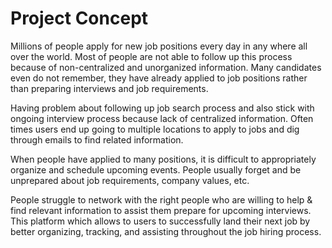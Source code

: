 # Project Concept

  Millions of people apply for new job positions every day in any where all over the world. Most of people are not able to follow up this process because of non-centralized and unorganized information. Many candidates even do not remember, they have already applied to job positions rather than preparing interviews and job requirements.
  
  Having problem about following up job search process and also stick with ongoing interview process because lack of centralized information. Often times users end up going to multiple locations to apply to jobs and dig through emails to find related information.
  
  When people have applied to many positions, it is difficult to appropriately organize and schedule upcoming events. People usually forget and be unprepared about job requirements, company values, etc. 
  
  People struggle to network with the right people who are willing to help & find relevant information to assist them prepare for upcoming interviews. This platform which allows to users to successfully land their next job by better organizing, tracking, and assisting throughout the job hiring process.
